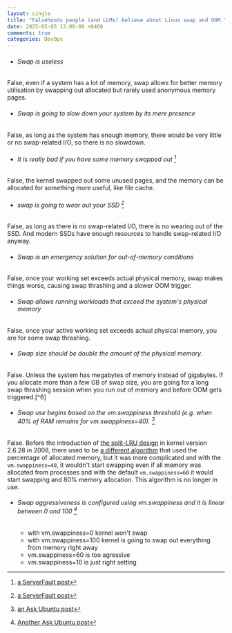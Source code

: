 ```yaml
---
layout: single
title: "Falsehoods people (and LLMs) believe about Linux swap and OOM."
date: 2025-05-05 12:00:00 +0400
comments: true
categories: DevOps
---
```



- ###### Swap is useless
False, even if a system has a lot of memory, swap allows for better memory
utilisation by swapping out allocated but rarely used anonymous memory pages.

- ###### Swap is going to slow down your system by its mere presence
False, as long as the system has enough memory, there would be very little or
no swap-related I/O, so there is no slowdown.

- ###### It is really bad if you have some memory swapped out [^1]
False, the kernel swapped out some unused pages, and the memory can be
allocated for something more useful, like file cache.

- ###### swap is going to wear out your SSD [^2]
False, as long as there is no swap-related I/O, there is no wearing out of the
SSD. And modern SSDs have enough resources to handle swap-related I/O anyway.

- ###### Swap is an emergency solution for out-of-memory conditions
False, once your working set exceeds actual physical memory, swap makes things
worse, causing swap thrashing and a slower OOM trigger.

- ###### Swap allows running workloads that exceed the system's physical memory
False, once your active working set exceeds actual physical memory, you are for some swap thrashing.

- ###### Swap size should be double the amount of the physical memory.
False. Unless the system has megabytes of memory instead of gigabytes. If you
allocate more than a few GB of swap size, you are going for a long swap
thrashing session when you run out of memory and before OOM gets triggered.[^6]

- ###### Swap use begins based on the vm.swappiness threshold (e.g. when 40% of RAM remains for vm.swappiness=40). [^3]
False. Before the introduction of [the split-LRU design](https://linux-mm.org/PageReplacementDesign) in kernel version 2.6.28
in 2008, there used to be [a different algorithm](https://lwn.net/Articles/83588/) 
that used the percentage of allocated memory, but it was more complicated and
with the `vm.swappiness=40`, it wouldn't start swapping even if all memory was
allocated from processes and with the default `vm.swappiness=60` it would start
swapping and 80% memory allocation. This algorithm is no longer in use.

- ###### Swap aggressiveness is configured using vm.swappiness and it is linear between 0 and 100 [^4]
  - with vm.swappiness=0 kernel won't swap
  - with vm.swappiness=100 kernel is going to swap out everything from memory right away
  - vm.swappiness=60 is too agressive
  - vm.swappiness=10 is just right setting


[^1]: [a ServerFault post](https://serverfault.com/questions/1179908/will-full-swap-slow-down-the-server-even-though-ram-is-free)
[^2]: [a ServerFault post](https://serverfault.com/a/1180029/23022)
[^3]: [an Ask Ubuntu post](https://askubuntu.com/questions/969065/why-is-swap-being-used-when-vm-swappiness-is-0/969072)
[^4]: [Another Ask Ubuntu post](https://askubuntu.com/questions/103915/how-do-i-configure-swappiness)

